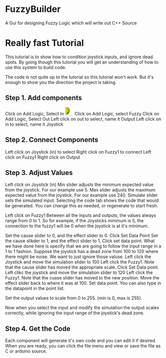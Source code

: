 FuzzyBuilder
============

A Gui for designing Fuzzy Logic which will write out C++ Source

Really fast Tutorial
====================

This tutorial is to show how to condition joystick inputs, and ignore dead spots. By going though this tutorial you will get an understanding of how to use this system to build code.

The code is not quite up to the tutorial so this tutorial won't work. But it's enough to show you the direction the project is taking.

Step 1. Add components
----------------------
Click on Add Logic, Select In ![In](/images/in.png)
Click on Add Logic, select Fuzzy
Click on Add Logic, Select Out 
Left click on out to select, name it Output
Left click on in to select, name it Joystick

Step 2. Connect Components
--------------------------
Left click on Joystick (in) to select
Right click on Fuzzy1 to connect
Left click on Fuzzy1
Right click on Output

Step 3. Adjust Values
---------------------
Left click on Joystick (in)
Min slider adjusts the minimum expected value from the joystick. For our example use 5. 
Max slider adjusts the maximum expected value from the joystick. For our example use 240.
Simulate slider sets the simulated input.
Selecting the code tab shows the code that would be generated. You can change this as needed, or regenerate to start fresh.

Left click on Fuzzy1
Between all the inputs and outputs, the values always range from 0 to 1. 
So for example, if the Joysticks minimum is 5, the connection to the fuzzy1 will be 0 when the joystick is at it's minimum.

Set the cause slider to 0, and the effect slider to 0. Click Set Data Point
Set the cause slikder to 1, and the effect slider to 1, Click set data point.  What we have done here is specify that we are going to follow the input range in a 1 to 1 fashion. 
Suppose the joystick has a dead zone from 100 to 120 where there might be noise. We want to just ignore those valuse. 
Left click the Joystick and move the simulation slider to 100
Left click the Fuzzy1. Note that the cause slider has moved the appropriate scale. Click Set Data point.
Left clikc the joystick and move the simulation slider to 120
Left click the Fuzzy1. Note that the cuase slider has moved to the new position. Move the effect slider back to where it was at 100. Set data point. You can also type in the datapoint in the point list.

Set the output values to scale from 0 to 255. (min is 0, max is 255). 

Now when you select the input and modify the simulation the output scales correctly, while ignoring the input range of the joystick's dead zone.

Step 4. Get the Code
--------------------
Each component will generate it's own code and you can edit it if desired.
When you are ready, you can click the file menu and view or save the file as C or arduino source.



